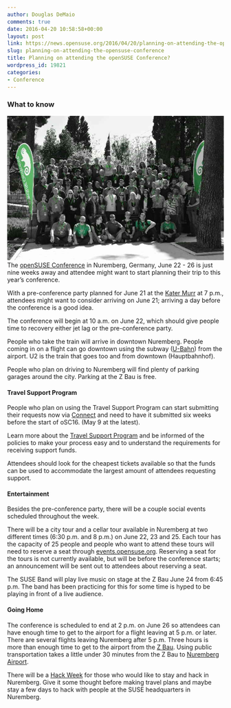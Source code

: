 ```yaml
---
author: Douglas DeMaio
comments: true
date: 2016-04-20 10:58:58+00:00
layout: post
link: https://news.opensuse.org/2016/04/20/planning-on-attending-the-opensuse-conference/
slug: planning-on-attending-the-opensuse-conference
title: Planning on attending the openSUSE Conference?
wordpress_id: 19821
categories:
- Conference
---
```


### What to know


![openSUSE Conference Crowd](/wp-content/uploads/2014/12/CSC_0177.jpg)The [openSUSE Conference](https://events.opensuse.org/conference/oSC16) in Nuremberg, Germany, June 22 - 26 is just nine weeks away and attendee might want to start planning their trip to this year’s conference.

With a pre-conference party planned for June 21 at the [Kater Murr](//kater-murr.com/) at 7 p.m., attendees might want to consider arriving on June 21; arriving a day before the conference is a good idea.

The conference will begin at 10 a.m. on June 22, which should give people time to recovery either jet lag or the pre-conference party.

People who take the train will arrive in downtown Nuremberg. People coming in on a flight can go downtown using the subway ([U-Bahn](//www.vgn.de/en/airport)) from the airport. U2 is the train that goes too and from downtown (Hauptbahnhof).

People who plan on driving to Nuremberg will find plenty of parking garages around the city. Parking at the Z Bau is free.


#### Travel Support Program


People who plan on using the Travel Support Program can start submitting their requests now via [Connect](https://connect.opensuse.org/travel-support/) and need to have it submitted six weeks before the start of oSC16. (May 9 at the latest).

Learn more about the [Travel Support Program](https://en.opensuse.org/openSUSE:Travel_Support_Program) and be informed of the policies to make your process easy and to understand the requirements for receiving support funds.

<!-- more -->Attendees should look for the cheapest tickets available so that the funds can be used to accommodate the largest amount of attendees requesting support.


#### Entertainment


Besides the pre-conference party, there will be a couple social events scheduled throughout the week.

There will be a city tour and a cellar tour available in Nuremberg at two different times (6:30 p.m. and 8 p.m.) on June 22, 23 and 25. Each tour has the capacity of 25 people and people who want to attend these tours will need to reserve a seat through [events.opensuse.org](https://events.opensuse.org/). Reserving a seat for the tours is not currently available, but will be before the conference starts; an announcement will be sent out to attendees about reserving a seat.

The SUSE Band will play live music on stage at the Z Bau June 24 from 6:45 p.m. The band has been practicing for this for some time is hyped to be playing in front of a live audience.


#### Going Home


The conference is scheduled to end at 2 p.m. on June 26 so attendees can have enough time to get to the airport for a flight leaving at 5 p.m. or later. There are several flights leaving Nuremberg after 5 p.m. Three hours is more than enough time to get to the airport from the [Z Bau](//z-bau.com/). Using public transportation takes a little under 30 minutes from the Z Bau to [Nuremberg Airport](//www.airport-nuernberg.de/english).

There will be a [Hack Week](https://hackweek.suse.com/) for those who would like to stay and hack in Nuremberg. Give it some thought before making travel plans and maybe stay a few days to hack with people at the SUSE headquarters in Nuremberg.
